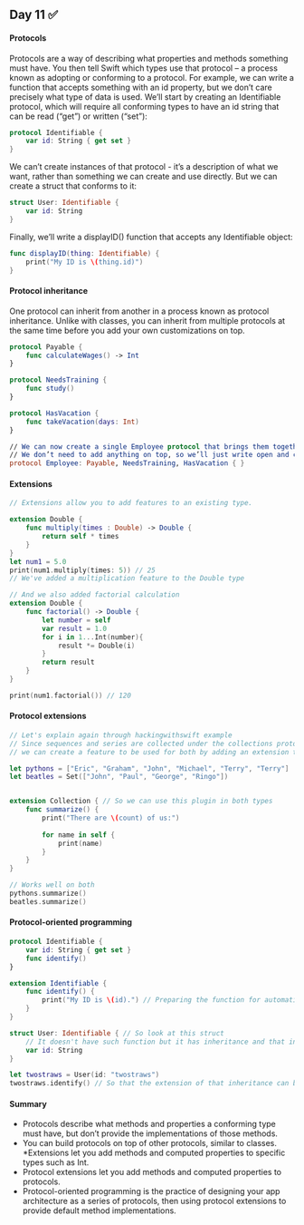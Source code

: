## Day 11 :white_check_mark:
#### Protocols
Protocols are a way of describing what properties and methods something must have. You then tell Swift which types use that protocol – a process known as adopting or conforming to a protocol.
For example, we can write a function that accepts something with an id property, but we don’t care precisely what type of data is used. We’ll start by creating an Identifiable protocol, which will require all conforming types to have an id string that can be read (“get”) or written (“set”):
```swift
protocol Identifiable {
    var id: String { get set }
}
```
We can’t create instances of that protocol - it’s a description of what we want, rather than something we can create and use directly. But we can create a struct that conforms to it:
```swift
struct User: Identifiable {
    var id: String
}
```
Finally, we’ll write a displayID() function that accepts any Identifiable object:
```swift
func displayID(thing: Identifiable) {
    print("My ID is \(thing.id)")
}
```
#### Protocol inheritance
One protocol can inherit from another in a process known as protocol inheritance. Unlike with classes, you can inherit from multiple protocols at the same time before you add your own customizations on top.
```swift
protocol Payable {
    func calculateWages() -> Int
}

protocol NeedsTraining {
    func study()
}

protocol HasVacation {
    func takeVacation(days: Int)
}

// We can now create a single Employee protocol that brings them together in one protocol.
// We don’t need to add anything on top, so we’ll just write open and close braces:
protocol Employee: Payable, NeedsTraining, HasVacation { }
```
#### Extensions
```swift
// Extensions allow you to add features to an existing type.

extension Double {
    func multiply(times : Double) -> Double {
        return self * times
    }
}
let num1 = 5.0
print(num1.multiply(times: 5)) // 25
// We've added a multiplication feature to the Double type

// And we also added factorial calculation
extension Double {
    func factorial() -> Double {
        let number = self
        var result = 1.0
        for i in 1...Int(number){
            result *= Double(i)
        }
        return result
    }
}

print(num1.factorial()) // 120
```
#### Protocol extensions
```swift
// Let's explain again through hackingwithswift example
// Since sequences and series are collected under the collections protocol in swift,
// we can create a feature to be used for both by adding an extension to the collection protocol.

let pythons = ["Eric", "Graham", "John", "Michael", "Terry", "Terry"]
let beatles = Set(["John", "Paul", "George", "Ringo"])


extension Collection { // So we can use this plugin in both types
    func summarize() {
        print("There are \(count) of us:")
        
        for name in self {
            print(name)
        }
    }
}

// Works well on both
pythons.summarize()
beatles.summarize()
```
#### Protocol-oriented programming
```swift
protocol Identifiable {
    var id: String { get set }
    func identify()
}

extension Identifiable {
    func identify() {
        print("My ID is \(id).") // Preparing the function for automatic id creation 
    }
}

struct User: Identifiable { // So look at this struct
    // It doesn't have such function but it has inheritance and that inheritance also has a plugin
    var id: String
}

let twostraws = User(id: "twostraws")
twostraws.identify() // So that the extension of that inheritance can be used in the objects of this structure.
```
#### Summary
* Protocols describe what methods and properties a conforming type must have, but don’t provide the implementations of those methods.
* You can build protocols on top of other protocols, similar to classes.
*Extensions let you add methods and computed properties to specific types such as Int.
* Protocol extensions let you add methods and computed properties to protocols.
* Protocol-oriented programming is the practice of designing your app architecture as a series of protocols, then using protocol extensions to provide default method implementations.


























